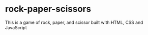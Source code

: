 # rock-paper-scissors

This is a game of rock, paper, and scissor built with HTML, CSS and JavaScript
